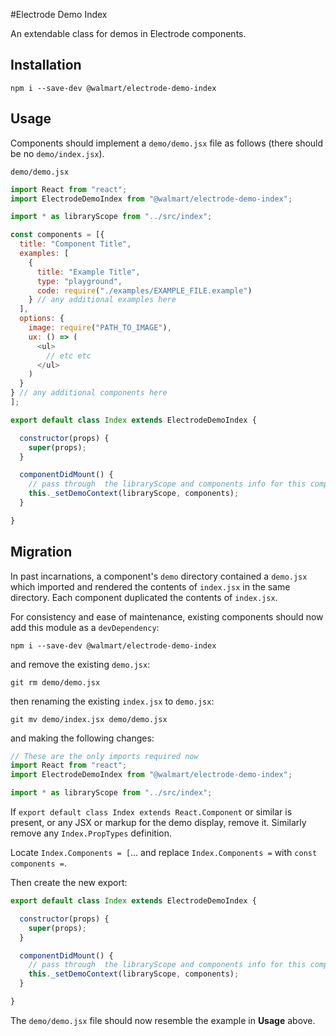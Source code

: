 #Electrode Demo Index

An extendable class for demos in Electrode components.

## Installation

`npm i --save-dev @walmart/electrode-demo-index`

## Usage

Components should implement a `demo/demo.jsx` file as follows (there should be no
`demo/index.jsx`).

`demo/demo.jsx`

```js
import React from "react";
import ElectrodeDemoIndex from "@walmart/electrode-demo-index";

import * as libraryScope from "../src/index";

const components = [{
  title: "Component Title",
  examples: [
    {
      title: "Example Title",
      type: "playground",
      code: require("./examples/EXAMPLE_FILE.example")
    } // any additional examples here
  ],
  options: {
    image: require("PATH_TO_IMAGE"),
    ux: () => (
      <ul>
        // etc etc
      </ul>
    )
  }
} // any additional components here
];

export default class Index extends ElectrodeDemoIndex {

  constructor(props) {
    super(props);
  }

  componentDidMount() {
    // pass through  the libraryScope and components info for this component
    this._setDemoContext(libraryScope, components);
  }

}

```

## Migration

In past incarnations, a component's `demo` directory contained a `demo.jsx` which
imported and rendered the contents of `index.jsx` in the same directory. Each component
duplicated the contents of `index.jsx`.

For consistency and ease of maintenance, existing components should now add this module as a
`devDependency`:

`npm i --save-dev @walmart/electrode-demo-index`

 and remove the existing `demo.jsx`:

`git rm demo/demo.jsx`

then renaming the existing `index.jsx` to `demo.jsx`:

`git mv demo/index.jsx demo/demo.jsx`

 and making the following changes:

```js
// These are the only imports required now
import React from "react";
import ElectrodeDemoIndex from "@walmart/electrode-demo-index";

import * as libraryScope from "../src/index";
```

If `export default class Index extends React.Component` or similar is present, or any JSX or
markup for the demo display, remove it. Similarly remove any `Index.PropTypes` definition.

Locate `Index.Components = [`... and replace `Index.Components =` with `const components =`.

Then create the new export:

```js
export default class Index extends ElectrodeDemoIndex {

  constructor(props) {
    super(props);
  }

  componentDidMount() {
    // pass through  the libraryScope and components info for this component
    this._setDemoContext(libraryScope, components);
  }

}
```

The `demo/demo.jsx` file should now resemble the example in **Usage** above.

